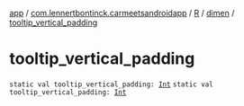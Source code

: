 [app](../../../index.md) / [com.lennertbontinck.carmeetsandroidapp](../../index.md) / [R](../index.md) / [dimen](index.md) / [tooltip_vertical_padding](./tooltip_vertical_padding.md)

# tooltip_vertical_padding

`static val tooltip_vertical_padding: `[`Int`](https://kotlinlang.org/api/latest/jvm/stdlib/kotlin/-int/index.html)
`static val tooltip_vertical_padding: `[`Int`](https://kotlinlang.org/api/latest/jvm/stdlib/kotlin/-int/index.html)
